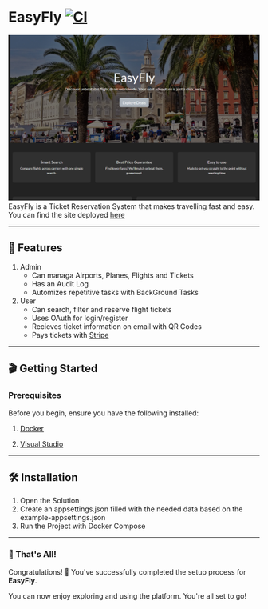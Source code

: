 # EasyFly [![CI](https://github.com/Jordan-Dimitrov/18.-Plane-Ticket-Reservation-System/actions/workflows/dotnet.yml/badge.svg)](https://github.com/Jordan-Dimitrov/18.-Plane-Ticket-Reservation-System/actions/workflows/dotnet.yml)

![EasyFly Home Page](/easyfly.png)
EasyFly is a Ticket Reservation System that makes travelling fast and easy. You can find the site deployed [here](https://easyfly.runasp.net/)

---
## :star2: Features
1. Admin
   - Can managa Airports, Planes, Flights and Tickets
   - Has an Audit Log
   - Automizes repetitive tasks with BackGround Tasks
2. User
    - Can search, filter and reserve flight tickets
    - Uses OAuth for login/register
    - Recieves ticket information on email with QR Codes
    - Pays tickets with [Stripe](https://stripe.com/en-bg)
  
---
## 🎬 Getting Started
### Prerequisites
Before you begin, ensure you have the following installed:

1. [Docker](https://www.docker.com/)

2. [Visual Studio](https://visualstudio.microsoft.com/)

---
## 🛠️ Installation
1. Open the Solution
2. Create an appsettings.json filled with the needed data based on the example-appsettings.json
3. Run the Project with Docker Compose

---
### :tada: That's All!

Congratulations! :confetti_ball: You've successfully completed the setup process for **EasyFly**.

You can now enjoy exploring and using the platform. You're all set to go!
